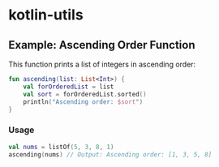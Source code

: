 # kotlin-utils


## Example: Ascending Order Function

This function prints a list of integers in ascending order:

```kotlin
fun ascending(list: List<Int>) {
    val forOrderedList = list
    val sort = forOrderedList.sorted()
    println("Ascending order: $sort")
}
```

### Usage

```kotlin
val nums = listOf(5, 3, 8, 1)
ascending(nums) // Output: Ascending order: [1, 3, 5, 8]
```
